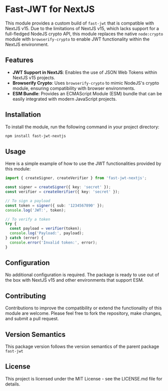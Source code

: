 # Fast-JWT for NextJS
This module provides a custom build of `fast-jwt` that is compatible with NextJS v15. Due to the limitations of NextJS v15, which lacks support for a full-fledged NodeJS crypto API, this module replaces the native `node:crypto` module with `browserify-crypto` to enable JWT functionality within the NextJS environment.

## Features
- **JWT Support in NextJS**: Enables the use of JSON Web Tokens within NextJS v15 projects.
- **Browserify Crypto**: Uses `browserify-crypto` to mimic NodeJS's crypto module, ensuring compatibility with browser environments.
- **ESM Bundle**: Provides an ECMAScript Module (ESM) bundle that can be easily integrated with modern JavaScript projects.

## Installation
To install the module, run the following command in your project directory:

```bash
npm install fast-jwt-nextjs
```

## Usage
Here is a simple example of how to use the JWT functionalities provided by this module:

```typescript
import { createSigner, createVerifier } from 'fast-jwt-nextjs';

const signer = createSigner({ key: 'secret' });
const verifier = createVerifier({ key: 'secret' });

// To sign a payload
const token = signer({ sub: '1234567890' });
console.log('JWT:', token);

// To verify a token
try {
  const payload = verifier(token);
  console.log('Payload:', payload);
} catch (error) {
  console.error('Invalid token:', error);
}

```

## Configuration
No additional configuration is required. The package is ready to use out of the box with NextJS v15 and other environments that support ESM.

## Contributing
Contributions to improve the compatibility or extend the functionality of this module are welcome. Please feel free to fork the repository, make changes, and submit a pull request.

## Version Semantics
This package version follows the version semantics of the parent package `fast-jwt`

## License
This project is licensed under the MIT License - see the LICENSE.md file for details.
